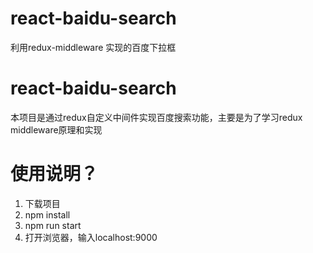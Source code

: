 # react-baidu-search
利用redux-middleware 实现的百度下拉框
# react-baidu-search
本项目是通过redux自定义中间件实现百度搜索功能，主要是为了学习redux middleware原理和实现
# 使用说明？
1. 下载项目
2. npm install
3. npm run start
4. 打开浏览器，输入localhost:9000
